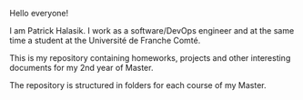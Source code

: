 Hello everyone!

I am Patrick Halasik. I work as a software/DevOps engineer and at the same time a student at the Université de Franche Comté.

This is my repository containing homeworks, projects and other interesting documents for my 2nd year of Master.

The repository is structured in folders for each course of my Master.
